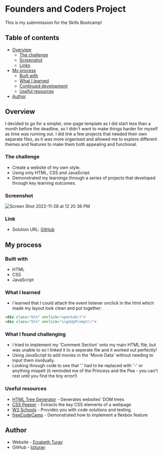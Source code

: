 # Founders and Coders Project

This is my submmission for the Skills Bootcamp!

## Table of contents

- [Overview](#overview)
  - [The challenge](#the-challenge)
  - [Screenshot](#screenshot)
  - [Links](#links)
- [My process](#my-process)
  - [Built with](#built-with)
  - [What I learned](#what-i-learned)
  - [Continued development](#continued-development)
  - [Useful resources](#useful-resources)
- [Author](#author)

## Overview

I decided to go for a simpler, one-page template as I did start less than a month before the deadline, 
so I didn't want to make things harder for myself as time was running out. I did link a few projects 
that needed their own separate files, as it was more organised and allowed me to explore different themes 
and features to make them both appealing and functional.

### The challenge

- Create a website of my own style.
- Using only HTML, CSS and JavaScript.
- Demonstrated my learnings through a series of projects that developed through key learning outcomes.

### Screenshot

![Screen Shot 2022-11-28 at 12 20 36 PM](https://i.imgur.com/Be2ethA.png)

### Link

- Solution URL: [GitHub](https://github.com/lizturay/Coders-and-Founders)

## My process

### Built with

- HTML
- CSS
- JavaScript

### What I learned

- I learned that I could attach the event listener onclick in the html which made my layout look clean and put together:

```html
<div class="btn" onclick="opentab()">
<div class="btn" onclick="signUpPrompt()">
```

### What I found challenging

- I tried to implement my 'Comment Section' onto my main HTML file, but was unable to so I linked it to a seperate file and it worked out perfectly!
- Using JavaScript to add movies in the 'Movie Data' without needing to input them invidually.
- Looking through code to see that '.' had to be replaced with '-' or anything mispelt (it reminded me of the Princess and the Pea - you can't rest until you find the tiny error!)

### Useful resources

- [HTML Tree Generator](https://chrome.google.com/webstore/detail/html-tree-generator/dlbbmhhaadfnbbdnjalilhdakfmiffeg) - Generates websites' DOM trees
- [CSS Peeper](https://chrome.google.com/webstore/detail/css-peeper/mbnbehikldjhnfehhnaidhjhoofhpehk?hl=en) - Extracts the key CSS elements of a webpage
- [W3 Schools](https://www.w3schools.com/) - Provides you with code solutions and testing.
- [freeCodeCamp](https://www.freecodecamp.org/learn/2022/responsive-web-design/learn-css-flexbox-by-building-a-photo-gallery/) - Demonstrated how to implement a flexbox feature

## Author

- Website - [Eizabeth Turay](https://www.elizabethturay.co.uk/)
- GitHub - [lizturay](https://github.com/lizturay)

